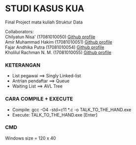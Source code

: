 # STUDI KASUS KUA
Final Project mata kuliah Struktur Data

Collaborators:
<br>Chilyatun Nisa' (17081010050) [Github profile](https://github.com/chilaact)
<br>Amir Muhammad Hakim (17081010051) [Github profile](https://github.com/mramirid/)
<br>Fajar Andhika Putra (17081010054) [Github profile](https://github.com/FjDhika)
<br>Kholilul Rachman N. M. (17081010055) [Github profile](https://github.com/kholilboy)

### KETERANGAN
- List pegawai ==> Singly Linked-list
- Antrian pendaftar ==> Queue
- Waiting List ==> AVL Tree

### CARA COMPILE + EXECUTE
- Compile: gcc -O4 -std=c11 *.c -o TALK_TO_THE_HAND.exe
- Execute: TALK_TO_THE_HAND.exe [Enter]

### CMD
Windows size = 120 x 40
